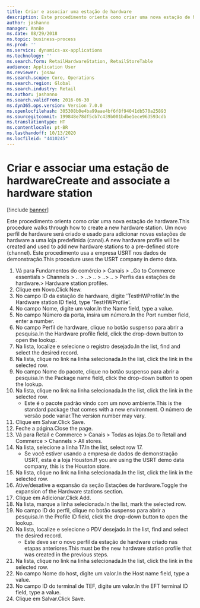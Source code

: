 ```yaml
---
title: Criar e associar uma estação de hardware
description: Este procedimento orienta como criar uma nova estação de hardware.
author: jashanno
manager: AnnBe
ms.date: 08/29/2018
ms.topic: business-process
ms.prod: ''
ms.service: dynamics-ax-applications
ms.technology: ''
ms.search.form: RetailHardwareStation, RetailStoreTable
audience: Application User
ms.reviewer: josaw
ms.search.scope: Core, Operations
ms.search.region: Global
ms.search.industry: Retail
ms.author: jashanno
ms.search.validFrom: 2016-06-30
ms.dyn365.ops.version: Version 7.0.0
ms.openlocfilehash: 305308b0e4ba99aae4bf6f8f94041db570a25893
ms.sourcegitcommit: 199848e78df5cb7c439b001bdbe1ece963593cdb
ms.translationtype: HT
ms.contentlocale: pt-BR
ms.lasthandoff: 10/13/2020
ms.locfileid: "4410245"
---
```

# <a name="create-and-associate-a-hardware-station"></a><span data-ttu-id="caf47-103">Criar e associar uma estação de hardware</span><span class="sxs-lookup"><span data-stu-id="caf47-103">Create and associate a hardware station</span></span>

[!include [banner](../includes/banner.md)]

<span data-ttu-id="caf47-104">Este procedimento orienta como criar uma nova estação de hardware.</span><span class="sxs-lookup"><span data-stu-id="caf47-104">This procedure walks through how to create a new hardware station.</span></span> <span data-ttu-id="caf47-105">Um novo perfil de hardware será criado e usado para adicionar novas estações de hardware a uma loja predefinida (canal).</span><span class="sxs-lookup"><span data-stu-id="caf47-105">A new hardware profile will be created and used to add new hardware stations to a pre-defined store (channel).</span></span> <span data-ttu-id="caf47-106">Este procedimento usa a empresa USRT nos dados de demonstração.</span><span class="sxs-lookup"><span data-stu-id="caf47-106">This procedure uses the USRT company in demo data.</span></span>

1. <span data-ttu-id="caf47-107">Vá para Fundamentos do comércio > Canais > ..</span><span class="sxs-lookup"><span data-stu-id="caf47-107">Go to Commerce essentials > Channels > ..</span></span> <span data-ttu-id="caf47-108">> ..</span><span class="sxs-lookup"><span data-stu-id="caf47-108">> ..</span></span> <span data-ttu-id="caf47-109">> ..</span><span class="sxs-lookup"><span data-stu-id="caf47-109">> ..</span></span> <span data-ttu-id="caf47-110">> Perfis das estações de hardware.</span><span class="sxs-lookup"><span data-stu-id="caf47-110">> Hardware station profiles.</span></span>
2. <span data-ttu-id="caf47-111">Clique em Novo.</span><span class="sxs-lookup"><span data-stu-id="caf47-111">Click New.</span></span>
3. <span data-ttu-id="caf47-112">No campo ID da estação de hardware, digite 'TestHWProfile'.</span><span class="sxs-lookup"><span data-stu-id="caf47-112">In the Hardware station ID field, type 'TestHWProfile'.</span></span>
4. <span data-ttu-id="caf47-113">No campo Nome, digite um valor.</span><span class="sxs-lookup"><span data-stu-id="caf47-113">In the Name field, type a value.</span></span>
5. <span data-ttu-id="caf47-114">No campo Número da porta, insira um número.</span><span class="sxs-lookup"><span data-stu-id="caf47-114">In the Port number field, enter a number.</span></span>
6. <span data-ttu-id="caf47-115">No campo Perfil de hardware, clique no botão suspenso para abrir a pesquisa.</span><span class="sxs-lookup"><span data-stu-id="caf47-115">In the Hardware profile field, click the drop-down button to open the lookup.</span></span>
7. <span data-ttu-id="caf47-116">Na lista, localize e selecione o registro desejado.</span><span class="sxs-lookup"><span data-stu-id="caf47-116">In the list, find and select the desired record.</span></span>
8. <span data-ttu-id="caf47-117">Na lista, clique no link na linha selecionada.</span><span class="sxs-lookup"><span data-stu-id="caf47-117">In the list, click the link in the selected row.</span></span>
9. <span data-ttu-id="caf47-118">No campo Nome do pacote, clique no botão suspenso para abrir a pesquisa.</span><span class="sxs-lookup"><span data-stu-id="caf47-118">In the Package name field, click the drop-down button to open the lookup.</span></span>
10. <span data-ttu-id="caf47-119">Na lista, clique no link na linha selecionada.</span><span class="sxs-lookup"><span data-stu-id="caf47-119">In the list, click the link in the selected row.</span></span>
    * <span data-ttu-id="caf47-120">Este é o pacote padrão vindo com um novo ambiente.</span><span class="sxs-lookup"><span data-stu-id="caf47-120">This is the standard package that comes with a new environment.</span></span> <span data-ttu-id="caf47-121">O número de versão pode variar.</span><span class="sxs-lookup"><span data-stu-id="caf47-121">The version number may vary.</span></span>  
11. <span data-ttu-id="caf47-122">Clique em Salvar.</span><span class="sxs-lookup"><span data-stu-id="caf47-122">Click Save.</span></span>
12. <span data-ttu-id="caf47-123">Feche a página.</span><span class="sxs-lookup"><span data-stu-id="caf47-123">Close the page.</span></span>
13. <span data-ttu-id="caf47-124">Vá para Retail e Commerce > Canais > Todas as lojas.</span><span class="sxs-lookup"><span data-stu-id="caf47-124">Go to Retail and Commerce > Channels > All stores.</span></span>
14. <span data-ttu-id="caf47-125">Na lista, selecione a linha 17.</span><span class="sxs-lookup"><span data-stu-id="caf47-125">In the list, select row 17.</span></span>
    * <span data-ttu-id="caf47-126">Se você estiver usando a empresa de dados de demonstração USRT, esta é a loja Houston.</span><span class="sxs-lookup"><span data-stu-id="caf47-126">If you are using the USRT demo data company, this is the Houston store.</span></span>  
15. <span data-ttu-id="caf47-127">Na lista, clique no link na linha selecionada.</span><span class="sxs-lookup"><span data-stu-id="caf47-127">In the list, click the link in the selected row.</span></span>
16. <span data-ttu-id="caf47-128">Ative/desative a expansão da seção Estações de hardware.</span><span class="sxs-lookup"><span data-stu-id="caf47-128">Toggle the expansion of the Hardware stations section.</span></span>
17. <span data-ttu-id="caf47-129">Clique em Adicionar.</span><span class="sxs-lookup"><span data-stu-id="caf47-129">Click Add.</span></span>
18. <span data-ttu-id="caf47-130">Na lista, marque a linha selecionada.</span><span class="sxs-lookup"><span data-stu-id="caf47-130">In the list, mark the selected row.</span></span>
19. <span data-ttu-id="caf47-131">No campo ID do perfil, clique no botão suspenso para abrir a pesquisa.</span><span class="sxs-lookup"><span data-stu-id="caf47-131">In the Profile ID field, click the drop-down button to open the lookup.</span></span>
20. <span data-ttu-id="caf47-132">Na lista, localize e selecione o PDV desejado.</span><span class="sxs-lookup"><span data-stu-id="caf47-132">In the list, find and select the desired record.</span></span>
    * <span data-ttu-id="caf47-133">Este deve ser o novo perfil da estação de hardware criado nas etapas anteriores.</span><span class="sxs-lookup"><span data-stu-id="caf47-133">This must be the new hardware station profile that was created in the previous steps.</span></span>  
21. <span data-ttu-id="caf47-134">Na lista, clique no link na linha selecionada.</span><span class="sxs-lookup"><span data-stu-id="caf47-134">In the list, click the link in the selected row.</span></span>
22. <span data-ttu-id="caf47-135">No campo Nome do host, digite um valor.</span><span class="sxs-lookup"><span data-stu-id="caf47-135">In the Host name field, type a value.</span></span>
23. <span data-ttu-id="caf47-136">No campo ID do terminal de TEF, digite um valor.</span><span class="sxs-lookup"><span data-stu-id="caf47-136">In the EFT terminal ID field, type a value.</span></span>
24. <span data-ttu-id="caf47-137">Clique em Salvar.</span><span class="sxs-lookup"><span data-stu-id="caf47-137">Click Save.</span></span>

